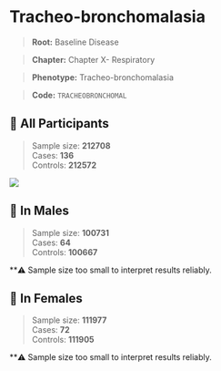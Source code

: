 # Tracheo-bronchomalasia

> **Root:** Baseline Disease  

> **Chapter:** Chapter X- Respiratory  

> **Phenotype:** Tracheo-bronchomalasia  

> **Code:** `TRACHEOBRONCHOMAL`

## 🧪 All Participants  
> Sample size: **212708**  
> Cases: **136**  
> Controls: **212572**
<img src="/Disease/Figures/ALL/Incidence/TRACHEOBRONCHOMAL.png"/>
<CsvTable src="/Disease_Data/ALL/Incidence/COX_TRACHEOBRONCHOMAL.csv" label="🔍 View full results" />

## 👨 In Males  
> Sample size: **100731**  
> Cases: **64**  
> Controls: **100667**

**⚠️ Sample size too small to interpret results reliably.


## 👩 In Females  
> Sample size: **111977**  
> Cases: **72**  
> Controls: **111905**

**⚠️ Sample size too small to interpret results reliably.

